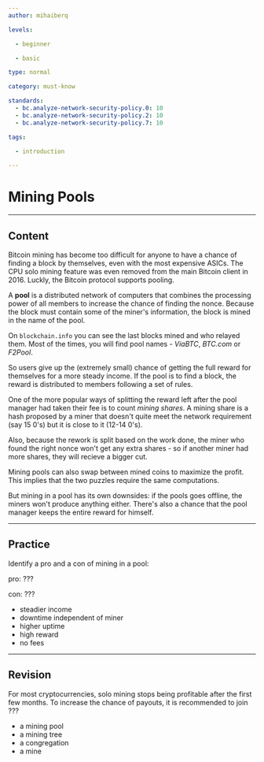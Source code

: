 ```yaml
---
author: mihaiberq

levels:

  - beginner

  - basic

type: normal

category: must-know

standards:
  - bc.analyze-network-security-policy.0: 10
  - bc.analyze-network-security-policy.2: 10
  - bc.analyze-network-security-policy.7: 10

tags:

  - introduction

---
```

# Mining Pools

---
## Content

Bitcoin mining has become too difficult for anyone to have a chance of finding a block by themselves, even with the most expensive ASICs. The CPU solo mining feature was even removed from the main Bitcoin client in 2016. Luckly, the Bitcoin protocol supports pooling.

A **pool** is a distributed network of computers that combines the processing power of all members to increase the chance of finding the nonce. Because the block must contain some of the miner's information, the block is mined in the name of the pool.

On `blockchain.info` you can see the last blocks mined and who relayed them. Most of the times, you will find pool names - *ViaBTC*, *BTC.com* or *F2Pool*.

So users give up the (extremely small) chance of getting the full reward for themselves for a more steady income. If the pool is to find a block, the reward is distributed to members following a set of rules.

One of the more popular ways of splitting the reward left after the pool manager had taken their fee is to count *mining shares*. A mining share is a hash proposed by a miner that doesn't quite meet the network requirement (say 15 0's) but it is close to it (12-14 0's).

Also, because the rework is split based on the work done, the miner who found the right nonce won't get any extra shares - so if another miner had more shares, they will recieve a bigger cut.

Mining pools can also swap between mined coins to maximize the profit. This implies that the two puzzles require the same computations. 

But mining in a pool has its own downsides: if the pools goes offline, the miners won't produce anything either. There's also a chance that the pool manager keeps the entire reward for himself.

---
## Practice

Identify a pro and a con of mining in a pool:

pro: ???

con: ???

* steadier income
* downtime independent of miner
* higher uptime
* high reward
* no fees

---
## Revision

For most cryptocurrencies, solo mining stops being profitable after the first few months. To increase the chance of payouts, it is recommended to join ???

* a mining pool
* a mining tree
* a congregation
* a mine

